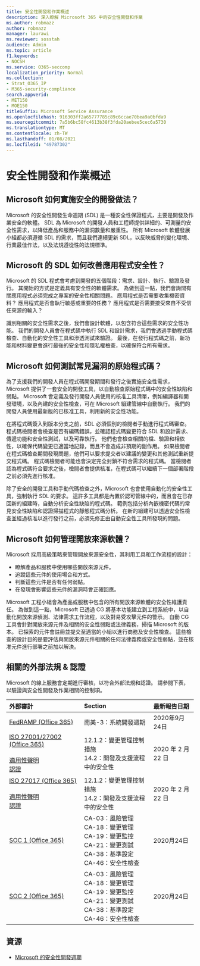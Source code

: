 ```yaml
---
title: 安全性開發和作業概述
description: 深入瞭解 Microsoft 365 中的安全性開發和作業
ms.author: robmazz
author: robmazz
manager: laurawi
ms.reviewer: sosstah
audience: Admin
ms.topic: article
f1.keywords:
- NOCSH
ms.service: O365-seccomp
localization_priority: Normal
ms.collection:
- Strat_O365_IP
- M365-security-compliance
search.appverid:
- MET150
- MOE150
titleSuffix: Microsoft Service Assurance
ms.openlocfilehash: 916303ff2a65777785c89c6ccae70bea9a0bfda9
ms.sourcegitcommit: 7a5b6bc58fc4613b38f3fda20aebee5cec6a5730
ms.translationtype: MT
ms.contentlocale: zh-TW
ms.lasthandoff: 01/08/2021
ms.locfileid: "49787302"
---
```

# <a name="security-development-and-operations-overview"></a>安全性開發和作業概述

## <a name="how-does-microsoft-implement-secure-development-practices"></a>Microsoft 如何實施安全的開發做法？

Microsoft 的安全性開發生命週期 (SDL) 是一種安全性保證程式，主要是開發及作業安全的軟體。 SDL 為 Microsoft 的開發人員和工程師提供詳細的、可測量的安全性需求，以降低產品和服務中的漏洞數量和嚴重性。 所有 Microsoft 軟體發展小組都必須遵循 SDL 的需求，而且我們連續更新 SDL，以反映威脅的變化環境、行業最佳作法，以及法規遵從性的法規標準。

## <a name="how-does-microsofts-sdl-improve-application-security"></a>Microsoft 的 SDL 如何改善應用程式安全性？

Microsoft 的 SDL 程式會考慮到開發的五個階段：需求、設計、執行、驗證及發行。 其開始的方式是定義具有安全性的軟體需求。 為做到這一點，我們會詢問有關應用程式必須完成之專案的安全性相關問題。 應用程式是否需要收集機密資料？ 應用程式是否會執行敏感或重要的任務？ 應用程式是否需要接受來自不受信任來源的輸入？

識別相關的安全性需求之後，我們會設計軟體，以包含符合這些需求的安全性功能。 我們的開發人員會在程式碼中執行 SDL 和設計需求，我們會透過手動程式碼檢查、自動化的安全性工具和滲透測試來驗證。 最後，在發行程式碼之前，新功能和材料變更會進行最後的安全性和隱私權檢查，以確保符合所有需求。

## <a name="how-does-microsoft-test-source-code-for-common-vulnerabilities"></a>Microsoft 如何測試常見漏洞的原始程式碼？

為了支援我們的開發人員在程式碼開發期間和發行之後實施安全性需求，Microsoft 提供了一套安全的開發工具，以自動檢查原始程式碼中的安全性缺陷和弱點。 Microsoft 會定義及發行開發人員使用的核准工具清單，例如編譯器和開發環境，以及內建的安全性檢查，可在 Microsoft 組建管線中自動執行。 我們的開發人員使用最新版的已核准工具，利用新的安全性功能。

在將程式碼簽入到版本分支之前，SDL 必須個別的檢閱者手動進行程式碼審查。 程式碼檢閱者會檢查是否有編碼錯誤，並確認程式碼變更符合 SDL 和設計需求、傳遞功能和安全性測試，以及可靠執行。 他們也會檢查相關的檔、驗證和相依性，以確保代碼變更已適當地記錄，而且不會造成非預期的副作用。 如果檢閱者在程式碼檢查期間發現問題，他們可以要求提交者以建議的變更和其他測試重新提交程式碼。 程式碼檢閱者可能也會決定完全封鎖不符合需求的程式碼。 當檢閱者認為程式碼符合要求之後，檢閱者會提供核准，在程式碼可以繼續下一個部署階段之前必須先進行核准。

除了安全的開發工具和手動代碼檢查之外，Microsoft 也會使用自動化的安全性工具，強制執行 SDL 的要求。 這許多工具都是內置於認可管線中的，而且會在已存回新的組建時，自動分析安全性缺陷的程式碼。 範例包括分析內嵌機密代碼的常見安全性缺陷和認證掃描程式的靜態程式碼分析。 在新的組建可以透過安全性檢查並經過核准以進行發行之前，必須先修正由自動安全性工具所發現的問題。

## <a name="how-does-microsoft-manage-open-source-software"></a>Microsoft 如何管理開放來源軟體？

Microsoft 採用高級策略來管理開放來源安全性，其利用工具和工作流程的設計：

- 瞭解產品和服務中使用哪些開放來源元件。
- 追蹤這些元件的使用場合和方式。
- 判斷這些元件是否有任何弱點。
- 在發現會影響這些元件的漏洞時會正確回應。

Microsoft 工程小組會為產品或服務中包含的所有開放來源軟體的安全性維護責任。 為做到這一點，Microsoft 已透過 CG 將基本功能建立到工程系統中，以自動化開放來源偵測、法律需求工作流程，以及對易受攻擊元件的警示。 自動 CG 工具會針對開放來源元件及相關的安全性弱點或法律義務，掃描 Microsoft 的版本。 已探索的元件會註冊並提交至適當的小組以進行商務及安全性檢查。 這些檢查的設計目的是要評估與開放來源元件相關的任何法律義務或安全性弱點，並在核准元件進行部署之前加以解決。

## <a name="related-external-regulations--certifications"></a>相關的外部法規 & 認證

Microsoft 的線上服務會定期進行審核，以符合外部法規和認證。 請參閱下表，以驗證與安全性開發及作業相關的控制項。

| **外部審計** | **Section** | **最新報告日期** |
|:--------------------|:------------|:-----------------------|
| [FedRAMP (Office 365) ](https://compliance.microsoft.com/compliancemanager) | 南美-3：系統開發週期 | 2020年9月24日 |
| [ISO 27001/27002 (Office 365) ](https://servicetrust.microsoft.com/ViewPage/MSComplianceGuideV3?command=Download&downloadType=Document&downloadId=d7864d4f-e053-4cc4-a964-fa526d07c3be&tab=7027ead0-3d6b-11e9-b9e1-290b1eb4cdeb&docTab=7027ead0-3d6b-11e9-b9e1-290b1eb4cdeb_ISO_Reports) <br><br> [適用性聲明](https://servicetrust.microsoft.com/ViewPage/MSComplianceGuide?command=Download&downloadType=Document&downloadId=8ee1e46b-2ada-4e7b-bb7d-4c55a8cb6fcd&docTab=4ce99610-c9c0-11e7-8c2c-f908a777fa4d_ISO_Reports) <br> [認證](https://servicetrust.microsoft.com/ViewPage/MSComplianceGuideV3?command=Download&downloadType=Document&downloadId=1e84a14a-2468-45ac-9412-5e53250d57ec&tab=7027ead0-3d6b-11e9-b9e1-290b1eb4cdeb&docTab=7027ead0-3d6b-11e9-b9e1-290b1eb4cdeb_ISO_Reports) | 12.1.2：變更管理控制措施 <br> 14.2：開發及支援流程中的安全性 | 2020 年 2 月 22 日 |
| [ISO 27017 (Office 365) ](https://servicetrust.microsoft.com/ViewPage/MSComplianceGuideV3?command=Download&downloadType=Document&downloadId=d7864d4f-e053-4cc4-a964-fa526d07c3be&tab=7027ead0-3d6b-11e9-b9e1-290b1eb4cdeb&docTab=7027ead0-3d6b-11e9-b9e1-290b1eb4cdeb_ISO_Reports) <br><br> [適用性聲明](https://servicetrust.microsoft.com/ViewPage/MSComplianceGuide?command=Download&downloadType=Document&downloadId=8ee1e46b-2ada-4e7b-bb7d-4c55a8cb6fcd&docTab=4ce99610-c9c0-11e7-8c2c-f908a777fa4d_ISO_Reports) <br> [認證](https://servicetrust.microsoft.com/ViewPage/MSComplianceGuideV3?command=Download&downloadType=Document&downloadId=70de0999-5451-43a3-9ef4-761e8fbfb1a3&tab=7027ead0-3d6b-11e9-b9e1-290b1eb4cdeb&docTab=7027ead0-3d6b-11e9-b9e1-290b1eb4cdeb_ISO_Reports) | 12.1.2：變更管理控制措施 <br> 14.2：開發及支援流程中的安全性 | 2020 年 2 月 22 日 |
| [SOC 1 (Office 365) ](https://servicetrust.microsoft.com/ViewPage/MSComplianceGuideV3?command=Download&downloadType=Document&downloadId=90df3f9c-3aaf-4dbf-99d0-ca9f2991721b&tab=7027ead0-3d6b-11e9-b9e1-290b1eb4cdeb&docTab=7027ead0-3d6b-11e9-b9e1-290b1eb4cdeb_SOC_%2F_SSAE_16_Reports) | CA-03：風險管理 <br> CA-18：變更管理 <br> CA-19：變更監控 <br> CA-21：變更測試 <br> CA-38：基準設定 <br> CA-46：安全性檢查 | 2020月24日 |
| [SOC 2 (Office 365) ](https://servicetrust.microsoft.com/ViewPage/MSComplianceGuideV3?command=Download&downloadType=Document&downloadId=a73c1738-7892-42b7-acd3-87b6371c53f6&tab=7027ead0-3d6b-11e9-b9e1-290b1eb4cdeb&docTab=7027ead0-3d6b-11e9-b9e1-290b1eb4cdeb_SOC_%2F_SSAE_16_Reports) | CA-03：風險管理 <br> CA-18：變更管理 <br> CA-19：變更監控 <br> CA-21：變更測試 <br> CA-38：基準設定 <br> CA-46：安全性檢查 | 2020月24日 |

## <a name="resources"></a>資源

- [Microsoft 的安全性開發週期](https://www.microsoft.com/securityengineering/sdl)
